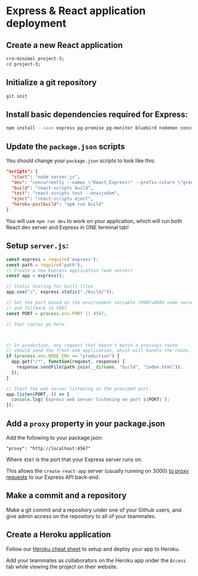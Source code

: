# Express & React application deployment

## Create a new React application

```bash
cra-minimal project-3;
cd project-3;
```

## Initialize a git repository

```bash
git init
```

## Install basic dependencies required for Express:

```bash
npm install --save express pg-promise pg-monitor bluebird nodemon concurrently
```

## Update the `package.json` scripts

You should change your `package.json` scripts to look like this:

```json
"scripts": {
  "start": "node server.js",
  "dev": "concurrently --names \"React,Express\" --prefix-colors \"green,blue\" \"react-scripts start\" \"nodemon server.js\"",
  "build": "react-scripts build",
  "test": "react-scripts test --env=jsdom",
  "eject": "react-scripts eject",
  "heroku-postbuild": "npm run build"
}
```

You will use `npm run dev` to work on your application, which will run both React dev server and Express in ONE terminal tab!

## Setup `server.js`:

```js
const express = require('express');
const path = require('path');
// Create a new Express application (web server)
const app = express();

// Static hosting for built files
app.use("/", express.static("./build/"));

// Set the port based on the environment variable (PORT=8080 node server.js)
// and fallback to 4567
const PORT = process.env.PORT || 4567;

// Your routes go here.



// In production, any request that doesn't match a previous route
// should send the front-end application, which will handle the route.
if (process.env.NODE_ENV == "production") {
  app.get("/*", function(request, response) {
    response.sendFile(path.join(__dirname, "build", "index.html"));
  });
}

// Start the web server listening on the provided port.
app.listen(PORT, () => { 
  console.log(`Express web server listening on port ${PORT}`);
});
```

## Add a `proxy` property in your package.json

Add the following to your package.json:

```
"proxy": "http://localhost:4567"
```

Where `4567` is the port that your Express server runs on.

This allows the `create-react-app` server (usually running on 3000) [to proxy requests](https://github.com/facebook/create-react-app/blob/master/packages/react-scripts/template/README.md#proxying-api-requests-in-development) to our Express API back-end.

## Make a commit and a repository

Make a git commit and a repository under one of your Github users, and give admin access on the repository to all of your teammates.

## Create a Heroku application

Follow our [Heroku cheat sheet](https://git.generalassemb.ly/wdi-nyc-tesseract/tesseract-class-info/wiki/Heroku-Deployment-Cheat-Sheet) to setup and deploy your app to Heroku. 

Add your teammates as collaborators on the Heroku app under the `Access` tab while viewing the project on their website.
